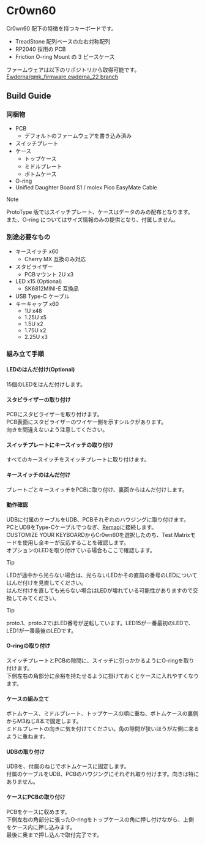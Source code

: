 # Cr0wn60

Cr0wn60 配下の特徴を持つキーボードです。

- TreadStone 配列ベースの左右対称配列
- RP2040 採用の PCB
- Friction O-ring Mount の 3 ピースケース

ファームウェアは以下のリポジトリから取得可能です。  
[Ewderna/qmk_firmware ewderna_22 branch](https://github.com/EwdErna/qmk_firmware/tree/dev/ewderna_22)

## Build Guide

### 同梱物

- PCB
  - デフォルトのファームウェアを書き込み済み
- スイッチプレート
- ケース
  - トップケース
  - ミドルプレート
  - ボトムケース
- O-ring
- Unified Daughter Board S1 / molex Pico EasyMate Cable

> [!Note]  
> ProtoType 版ではスイッチプレート、ケースはデータのみの配布となります。  
> また、O-ring についてはサイズ情報のみの提供となり、付属しません。

### 別途必要なもの

- キースイッチ x60
  - Cherry MX 互換のみ対応
- スタビライザー
  - PCBマウント 2U x3
- LED x15 (Optional)
  - SK6812MINI-E 互換品
- USB Type-C ケーブル
- キーキャップ x60
  - 1U x48
  - 1.25U x5
  - 1.5U x2
  - 1.75U x2
  - 2.25U x3

### 組み立て手順

#### LEDのはんだ付け(Optional)

15個のLEDをはんだ付けします。  

#### スタビライザーの取り付け

PCBにスタビライザーを取り付けます。  
PCB表面にスタビライザーのワイヤー側を示すシルクがあります。  
向きを間違えないよう注意してください。

#### スイッチプレートにキースイッチの取り付け

すべてのキースイッチをスイッチプレートに取り付けます。

#### キースイッチのはんだ付け

プレートごとキースイッチをPCBに取り付け、裏面からはんだ付けします。

#### 動作確認

UDBに付属のケーブルをUDB、PCBそれぞれのハウジングに取り付けます。  
PCとUDBをType-Cケーブルでつなぎ、[Remap](https://remap-keys.app)に接続します。  
CUSTOMIZE YOUR KEYBOARDからCr0wn60を選択したのち、Test Matrixモードを使用し全キーが反応することを確認します。  
オプションのLEDを取り付けている場合もここで確認します。  
> [!TIP]  
> LEDが途中から光らない場合は、光らないLEDかその直前の番号のLEDについてはんだ付けを見直してください。  
> はんだ付けを直しても光らない場合はLEDが壊れている可能性がありますので交換してみてください。

> [!TIP]  
> proto.1、proto.2ではLED番号が逆転しています。LED15が一番最初のLEDで、LED1が一番最後のLEDです。

#### O-ringの取り付け

スイッチプレートとPCBの隙間に、スイッチに引っかかるようにO-ringを取り付けます。  
下側左右の角部分に余裕を持たせるように掛けておくとケースに入れやすくなります。

#### ケースの組み立て

ボトムケース、ミドルプレート、トップケースの順に重ね、ボトムケースの裏側からM3ねじ8本で固定します。  
ミドルプレートの向きに気を付けてください。角の隙間が狭いほうが左側に来るように重ねます。

#### UDBの取り付け

UDBを、付属のねじでボトムケースに固定します。  
付属のケーブルをUDB、PCBのハウジングにそれぞれ取り付けます。向きは特にありません。

#### ケースにPCBの取り付け

PCBをケースに収めます。  
下側左右の角部分に張ったO-ringをトップケースの角に押し付けながら、上側をケース内に押し込みます。  
最後に奥まで押し込んで取付完了です。
